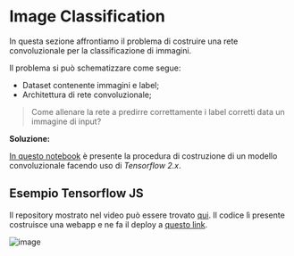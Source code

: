 # Image Classification

In questa sezione affrontiamo il problema di costruire una rete convoluzionale per la classificazione di immagini.

Il problema si può schematizzare come segue:

* Dataset contenente immagini e label;
* Architettura di rete convoluzionale;

> Come allenare la rete a predirre correttamente i label corretti data un immagine di input?

**Soluzione:**

[In questo notebook](https://github.com/DeepLearningItalia/Computer-Vision-Hands-on/blob/main/Lectures_src/ImageClassification/ConvolutionalNN-TFKeras.ipynb) è presente la procedura di costruzione di un modello convoluzionale facendo uso di *Tensorflow 2.x*.

## Esempio Tensorflow JS
Il repository mostrato nel video può essere trovato [qui](https://github.com/oscar-defelice/handgesture.github.io).
Il codice lì presente costruisce una webapp e ne fa il deploy a [questo link](https://oscar-defelice.github.io/handgesture.github.io/).

![image](https://user-images.githubusercontent.com/49638680/114884954-7b445400-9e06-11eb-89d2-fe0c92962781.png)

